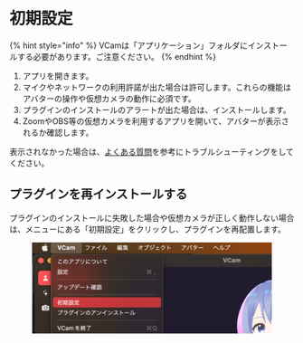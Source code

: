 # 初期設定

{% hint style="info" %}
VCamは「アプリケーション」フォルダにインストールする必要があります。ご注意ください。
{% endhint %}

1. アプリを開きます。
2. マイクやネットワークの利用許諾が出た場合は許可します。これらの機能はアバターの操作や仮想カメラの動作に必須です。
3. プラグインのインストールのアラートが出た場合は、インストールします。
4. ZoomやOBS等の仮想カメラを利用するアプリを開いて、アバターが表示されるか確認します。

表示されなかった場合は、[よくある質問](../other/faq.md)を参考にトラブルシューティングをしてください。

## プラグインを再インストールする

プラグインのインストールに失敗した場合や仮想カメラが正しく動作しない場合は、メニューにある「初期設定」をクリックし、プラグインを再配置します。

<figure><img src="../.gitbook/assets/image (1) (1).png" alt=""><figcaption></figcaption></figure>
